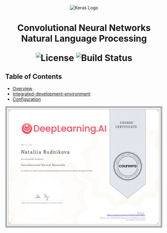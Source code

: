 <p align="center">
  <img src="https://keras.io/img/logo-small.png" alt="Keras Logo" width="180">
</p>

<h1 align="center"> Convolutional Neural Networks Natural Language Processing</h>

<p align="center">
  <img alt="License" src="https://img.shields.io/badge/license-Apache%202.0-blue.svg">
  <img alt="Build Status" src="https://img.shields.io/badge/build-passing-teal.svg">
</p>

## Table of Contents

- [Overview](#overview)
- [Integrated-development-environment](#integrated-development-environment)
- [Configuration](#configuration)
<p align="center">
  <img src="Convolutional Neural Networks ZG37YUDXUWPA.jpg" alt="TensorFlow Logo" width="825">
</p>
